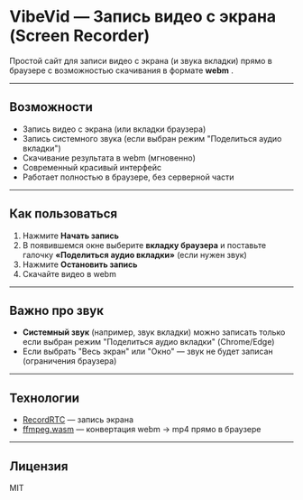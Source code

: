 # VibeVid — Запись видео с экрана (Screen Recorder)

Простой сайт для записи видео с экрана (и звука вкладки) прямо в браузере с возможностью скачивания в формате **webm** .

---

## Возможности
- Запись видео с экрана (или вкладки браузера)
- Запись системного звука (если выбран режим "Поделиться аудио вкладки")
- Скачивание результата в webm (мгновенно) 
- Современный красивый интерфейс
- Работает полностью в браузере, без серверной части

---



## Как пользоваться
1. Нажмите **Начать запись**
2. В появившемся окне выберите **вкладку браузера** и поставьте галочку **«Поделиться аудио вкладки»** (если нужен звук)
3. Нажмите **Остановить запись**
4. Скачайте видео в webm 

---

## Важно про звук
- **Системный звук** (например, звук вкладки) можно записать только если выбран режим "Поделиться аудио вкладки" (Chrome/Edge)
- Если выбрать "Весь экран" или "Окно" — звук не будет записан (ограничения браузера)

---

## Технологии
- [RecordRTC](https://recordrtc.org/) — запись экрана
- [ffmpeg.wasm](https://github.com/ffmpegwasm/ffmpeg.wasm) — конвертация webm → mp4 прямо в браузере

---

## Лицензия
MIT 